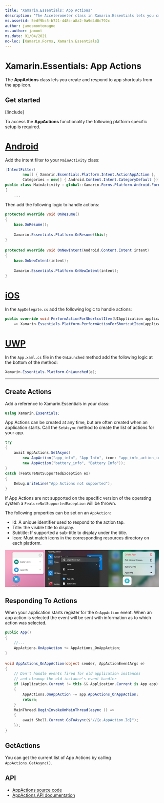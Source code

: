 ```yaml
---
title: "Xamarin.Essentials: App Actions"
description: "The Accelerometer class in Xamarin.Essentials lets you create and respond to app shortcuts from the app icon."
ms.assetid: 5edf9bc5-b721-448c-a8a2-0a9d4d0c792c
author: jamesmontemagno
ms.author: jamont
ms.date: 01/04/2021
no-loc: [Xamarin.Forms, Xamarin.Essentials]
---
```


# Xamarin.Essentials: App Actions

The **AppActions** class lets you create and respond to app shortcuts from the app icon.

## Get started

[!include[](~/essentials/includes/get-started.md)]

To access the **AppActions** functionality the following platform specific setup is required.

# [Android](#tab/android)

Add the intent filter to your `MainActivity` class:

```csharp
[IntentFilter(
        new[] { Xamarin.Essentials.Platform.Intent.ActionAppAction },
        Categories = new[] { Android.Content.Intent.CategoryDefault })]
public class MainActivity : global::Xamarin.Forms.Platform.Android.FormsAppCompatActivity
{
    ...
```

Then add the following logic to handle actions:

```csharp
protected override void OnResume()
{
    base.OnResume();

    Xamarin.Essentials.Platform.OnResume(this);
}

protected override void OnNewIntent(Android.Content.Intent intent)
{
    base.OnNewIntent(intent);

    Xamarin.Essentials.Platform.OnNewIntent(intent);
}
```

# [iOS](#tab/ios)

In the `AppDelegate.cs` add the following logic to handle actions:

```csharp
public override void PerformActionForShortcutItem(UIApplication application, UIApplicationShortcutItem shortcutItem, UIOperationHandler completionHandler)
    => Xamarin.Essentials.Platform.PerformActionForShortcutItem(application, shortcutItem, completionHandler);
```

# [UWP](#tab/uwp)

In the `App.xaml.cs` file in the `OnLaunched` method add the following logic at the bottom of the method:

```csharp
Xamarin.Essentials.Platform.OnLaunched(e);
```

-----

## Create Actions

Add a reference to Xamarin.Essentials in your class:

```csharp
using Xamarin.Essentials;
```
App Actions can be created at any time, but are often created when an application starts. Call the `SetAsync` method to create the list of actions for your app.


```csharp
try
{
    await AppActions.SetAsync(
        new AppAction("app_info", "App Info", icon: "app_info_action_icon"),
        new AppAction("battery_info", "Battery Info"));
}
catch (FeatureNotSupportedException ex)
{
    Debug.WriteLine("App Actions not supported");
}
```

If App Actions are not supported on the specific version of the operating system a `FeatureNotSupportedException` will be thrown. 

The following properties can be set on an `AppAction`:

* Id: A unique identifier used to respond to the action tap.
* Title: the visible title to display.
* Subtitle: If supported a sub-title to display under the title.
* Icon: Must match icons in the corresponding resources directory on each platform.

![App Actions on Homescreen](images/appactions.png)

## Responding To Actions

When your application starts register for the `OnAppAction` event. When an app action is selected the event will be sent with information as to which action was selected.

```csharp
public App()
{
    //...
    AppActions.OnAppAction += AppActions_OnAppAction;
}

void AppActions_OnAppAction(object sender, AppActionEventArgs e)
{
    // Don't handle events fired for old application instances
    // and cleanup the old instance's event handler
    if (Application.Current != this && Application.Current is App app)
    {
        AppActions.OnAppAction -= app.AppActions_OnAppAction;
        return;
    }
    MainThread.BeginInvokeOnMainThread(async () =>
    {
        await Shell.Current.GoToAsync($"//{e.AppAction.Id}");
    });
}
```

## GetActions
You can get the current list of App Actions by calling `AppActions.GetAsync()`.

## API

- [AppActions source code](https://github.com/xamarin/Essentials/tree/main/Xamarin.Essentials/AppActions)
- [AppActions API documentation](xref:Xamarin.Essentials.AppActions)
